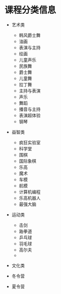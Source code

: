 

# 课程分类信息

+ 艺术类
    + 韩风爵士舞
    + 油画
    + 表演与主持
    + 绘画
    + 儿童声乐
    + 民族舞
    + 爵士舞
    + 儿童舞
    + 拉丁舞
    + 主持与表演
    + 声乐
    + 舞蹈
    + 播音与主持
    + 表演超体验
    + 钢琴 

+ 益智类
    + 疯狂实验室
    + 科学堂
    + 围棋
    + 国际象棋
    + 乐高
    + 魔术
    + 车模
    + 航模
    + 计算机编程
    + 乐高机器人
    + 最强大脑

+ 运动类
    + 击剑
    + 跆拳道
    + 乒乓球
    + 羽毛球
    + 高尔夫
    + 
+ 文化类
+ 冬令营
+ 夏令营
